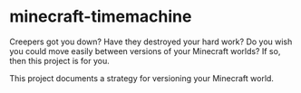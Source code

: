 minecraft-timemachine
=====================

Creepers got you down? Have they destroyed your hard work? 
Do you wish you could move easily between versions of your Minecraft worlds? 
If so, then this project is for you.

This project documents a strategy for versioning your Minecraft world.

